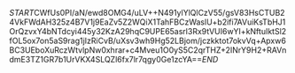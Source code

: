 $START$CWfUs0PI/aN/ewd8OMG4/uLV++N491ylYlQlCzV55/gsV83HsCTUB24VkFWdAH325z4B7V1j9EaZv5Z2WQiX1TahFBCzWaslU+b2ifi7AVuiKsTbHJ1OrQzvxY4bNTdcyi445y32KzA29hqC9UPE65asrl3Rx9tVUI6wYI+kNftuIktSl2fOL5ox7on5aS9rag1jIzRiCvB/uXsv3wh9Hg52LBjom/jczkktot7okvVq+Apxw6BC3UEboXuRczWtvlpNw0xhrar+c4Mveu1O0yS5C2qrTHZ+2INrY9H2+RAVndmE3TZ1GR7b1UrVKX4SLQZl6fx7lr7qgy0Ge1zcYA==$END$